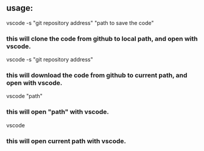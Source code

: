 ## usage:
vscode -s "git repository address" "path to save the code"
### this will clone the code from github to local path, and open with vscode.

vscode -s "git repository address"
### this will download the code from github to current path, and open with vscode.

vscode "path"
### this will open "path" with vscode.

vscode
### this will open current path with vscode.
